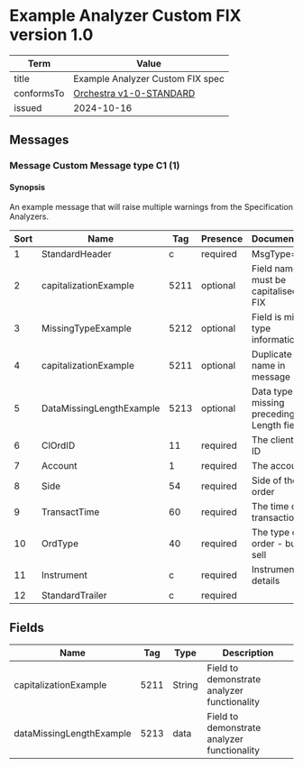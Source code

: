 # Example Analyzer Custom FIX version 1.0

| Term       | Value                                                                                                      |
|------------|------------------------------------------------------------------------------------------------------------|
| title      | Example Analyzer Custom FIX spec                                                                           |
| conformsTo | [Orchestra v1-0-STANDARD](https://www.fixtrading.org/packages/fix-orchestra-technical-specification-v1-0/) |
| issued     | 2024-10-16                                                                                                 |

## Messages

### Message Custom Message type C1 (1)

#### Synopsis

An example message that will raise multiple warnings from the Specification Analyzers. 

| Sort | Name                     | Tag  | Presence | Documentation                                  |
|------|--------------------------|------|----------|------------------------------------------------|
| 1    | StandardHeader           | c    | required | MsgType=C1                                     |
| 2    | capitalizationExample    | 5211 | optional | Field names must be capitalised for FIX        |
| 3    | MissingTypeExample       | 5212 | optional | Field is missing type information              |
| 4    | capitalizationExample    | 5211 | optional | Duplicate field name in message                |
| 5    | DataMissingLengthExample | 5213 | optional | Data type field missing preceding Length field |
| 6    | ClOrdID                  | 11   | required | The client order ID                            |
| 7    | Account                  | 1    | required | The account ID                                 |
| 8    | Side                     | 54   | required | Side of the order                              |
| 9    | TransactTime             | 60   | required | The time of this transaction                   |
| 10   | OrdType                  | 40   | required | The type of the order - buy or sell            |
| 11   | Instrument               | c    | required | Instrument details                             |
| 12   | StandardTrailer          | c    | required |                                                |


## Fields

| Name                     | Tag  | Type   | Description                                 |
|--------------------------|------|--------|---------------------------------------------|
| capitalizationExample    | 5211 | String | Field to demonstrate analyzer functionality |
| dataMissingLengthExample | 5213 | data   | Field to demonstrate analyzer functionality |
